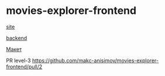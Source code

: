 # movies-explorer-frontend
[site](https://diplomma.nomoredomains.xyz "movies")

[backend](https://api.diplomma.nomoredomains.xyz "api")

[Макет](https://disk.yandex.ru/d/96pghG5KytpQ0w "Макет для Figma")

PR level-3 https://github.com/makc-anisimov/movies-explorer-frontend/pull/2
